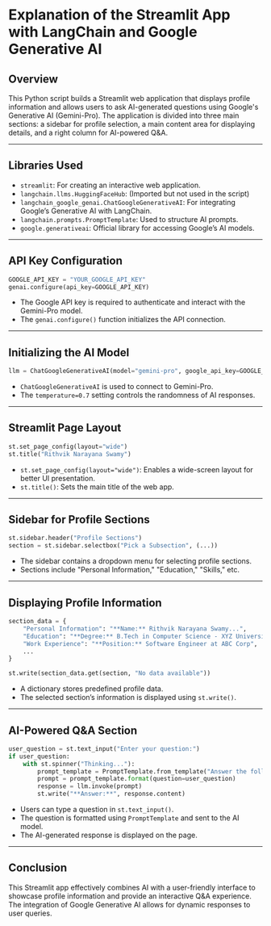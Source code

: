 # Explanation of the Streamlit App with LangChain and Google Generative AI

## Overview
This Python script builds a Streamlit web application that displays profile information and allows users to ask AI-generated questions using Google's Generative AI (Gemini-Pro). The application is divided into three main sections: a sidebar for profile selection, a main content area for displaying details, and a right column for AI-powered Q&A.

---

## Libraries Used
- `streamlit`: For creating an interactive web application.
- `langchain.llms.HuggingFaceHub`: (Imported but not used in the script)
- `langchain_google_genai.ChatGoogleGenerativeAI`: For integrating Google’s Generative AI with LangChain.
- `langchain.prompts.PromptTemplate`: Used to structure AI prompts.
- `google.generativeai`: Official library for accessing Google’s AI models.

---

## API Key Configuration
```python
GOOGLE_API_KEY = "YOUR_GOOGLE_API_KEY"
genai.configure(api_key=GOOGLE_API_KEY)
```
- The Google API key is required to authenticate and interact with the Gemini-Pro model.
- The `genai.configure()` function initializes the API connection.

---

## Initializing the AI Model
```python
llm = ChatGoogleGenerativeAI(model="gemini-pro", google_api_key=GOOGLE_API_KEY, temperature=0.7)
```
- `ChatGoogleGenerativeAI` is used to connect to Gemini-Pro.
- The `temperature=0.7` setting controls the randomness of AI responses.

---

## Streamlit Page Layout
```python
st.set_page_config(layout="wide")
st.title("Rithvik Narayana Swamy")
```
- `st.set_page_config(layout="wide")`: Enables a wide-screen layout for better UI presentation.
- `st.title()`: Sets the main title of the web app.

---

## Sidebar for Profile Sections
```python
st.sidebar.header("Profile Sections")
section = st.sidebar.selectbox("Pick a Subsection", (...))
```
- The sidebar contains a dropdown menu for selecting profile sections.
- Sections include "Personal Information," "Education," "Skills," etc.

---

## Displaying Profile Information
```python
section_data = {
    "Personal Information": "**Name:** Rithvik Narayana Swamy...",
    "Education": "**Degree:** B.Tech in Computer Science - XYZ University",
    "Work Experience": "**Position:** Software Engineer at ABC Corp",
    ...
}

st.write(section_data.get(section, "No data available"))
```
- A dictionary stores predefined profile data.
- The selected section’s information is displayed using `st.write()`.

---

## AI-Powered Q&A Section
```python
user_question = st.text_input("Enter your question:")
if user_question:
    with st.spinner("Thinking..."):
        prompt_template = PromptTemplate.from_template("Answer the following question as accurately as possible:\n\n{question}")
        prompt = prompt_template.format(question=user_question)
        response = llm.invoke(prompt)
        st.write("**Answer:**", response.content)
```
- Users can type a question in `st.text_input()`.
- The question is formatted using `PromptTemplate` and sent to the AI model.
- The AI-generated response is displayed on the page.

---

## Conclusion
This Streamlit app effectively combines AI with a user-friendly interface to showcase profile information and provide an interactive Q&A experience. The integration of Google Generative AI allows for dynamic responses to user queries.

